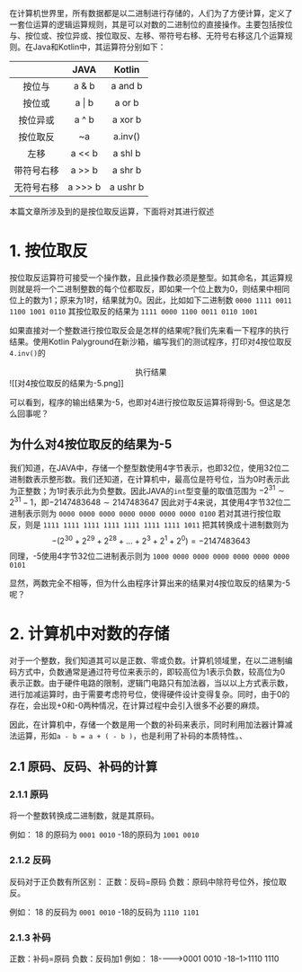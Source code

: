 在计算机世界里，所有数据都是以二进制进行存储的，人们为了方便计算，定义了一套位运算的逻辑运算规则，其是可以对数的二进制位的直接操作。主要包括按位与、按位或、按位异或、按位取反、左移、带符号右移、无符号右移这几个运算规则。在Java和Kotlin中，其运算符分别如下：

|            |  JAVA   |  Kotlin  |
|:----------:|:-------:|:--------:|
|   按位与   |  a & b  | a and b  |
|   按位或   | a \| b  |  a or b  |
|  按位异或  |  a ^ b  | a xor b  |
|  按位取反  |   ~a    | a.inv()  |
|    左移    | a << b  | a shl b  |
| 带符号右移 | a >> b  | a shr b  |
| 无符号右移 | a >>> b | a ushr b |
本篇文章所涉及到的是按位取反运算，下面将对其进行叙述

# 1.  按位取反
按位取反运算符可接受一个操作数，且此操作数必须是整型。如其命名，其运算规则就是将一个二进制整数的每个位都取反，即如果一个位上数为0，则结果中相同位上的数为1；原来为1时，结果就为0。因此，比如如下二进制数
`0000 1111 0011 1100 1001 0110`
其按位取反的结果为
`1111 0000 1100 0011 0110 1001`

如果直接对一个整数进行按位取反会是怎样的结果呢?我们先来看一下程序的执行结果。使用Kotlin Palyground在新沙箱，编写我们的测试程序，打印对4按位取反`4.inv()`的<center>执行结果</center>
![[对4按位取反的结果为-5.png]]

可以看到，程序的输出结果为-5，也即对4进行按位取反运算将得到-5。但这是怎么回事呢？

##  为什么对4按位取反的结果为-5
我们知道，在JAVA中，存储一个整型数使用4字节表示，也即32位，使用32位二进制数表示整形数。我们还知道，在计算机中，最高位是符号位，当为0时表示此为正整数；为1时表示此为负整数。因此JAVA的`int`型变量的取值范围为  $-2^{31} \sim 2^{31} - 1$，即$-2147483648 \sim 2147483647$
因此对于4来说，其使用4字节32位二进制表示则为
`0000 0000 0000 0000 0000 0000 0000 0100`
若对其进行按位取反，则是
`1111 1111 1111 1111 1111 1111 1111 1011`
把其转换成十进制数则为
$$ -(2^{30} + 2^{29} + 2^{28} + ... + 2^3 + 2^1 + 2^0)= -2147483643$$
同理，-5使用4字节32位二进制表示则为
`1000 0000 0000 0000 0000 0000 0000 0101`

显然，两数完全不相等，但为什么由程序计算出来的结果对4按位取反的结果为-5呢？

# 2. 计算机中对数的存储
对于一个整数，我们知道其可以是正数、零或负数。计算机领域里，在以二进制编码方式中，负数通常是通过符号位来表示的，即较高位为1表示负数，较高位为0表示正数。由于硬件电路的限制，逻辑门电路只有加法器，当以以上方式表示数，进行加减运算时，由于需要考虑符号位，使得硬件设计变得复杂。同时，由于0的存在，会出现+0和-0两种情况，在计算过程中会引入很多不必要的麻烦。

因此，在计算机中，存储一个数是用一个数的补码来表示，同时利用加法器计算减法运算，形如`a - b = a + ( - b )`，也是利用了补码的本质特性。、

## 2.1 原码、反码、补码的计算
### 2.1.1 原码
将一个整数转换成二进制数，就是其原码。

例如：
18 的原码为
`0001 0010`
-18的原码为
`1001 0010`

### 2.1.2 反码
反码对于正负数有所区别：
正数：反码=原码
负数：原码中除符号位外，按位取反。

例如：
18 的反码为
`0001 0010`
-18的反码为
`1110 1101`

### 2.1.3 补码
正数：补码=原码
负数：反码加1
例如：
18---->0001 0010
-18–1>1110 1110
